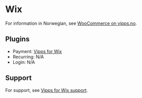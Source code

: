 <!-- START_METADATA
---
hide_table_of_contents: true
pagination_next: null
pagination_prev: null
---
END_METADATA -->

# Wix

For information in Norwegian, see [WooCommerce on vipps.no](https://vipps.no/produkter-og-tjenester/bedrift/ta-betalt-paa-nett/ta-betalt-paa-nett/Wix/).


## Plugins

* Payment: [Vipps for Wix](https://github.com/vippsas/vipps-wix)
* Recurring: N/A
* Login: N/A

## Support

For support, see [Vipps for Wix support](https://crude.no/vipps-wix-support/).
